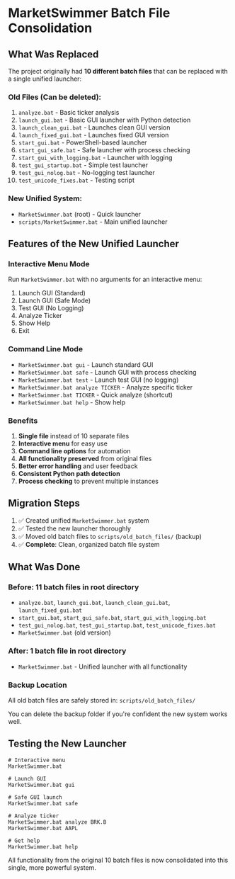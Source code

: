 # MarketSwimmer Batch File Consolidation

## What Was Replaced

The project originally had **10 different batch files** that can be replaced with a single unified launcher:

### Old Files (Can be deleted):
1. `analyze.bat` - Basic ticker analysis
2. `launch_gui.bat` - Basic GUI launcher with Python detection
3. `launch_clean_gui.bat` - Launches clean GUI version
4. `launch_fixed_gui.bat` - Launches fixed GUI version
5. `start_gui.bat` - PowerShell-based launcher
6. `start_gui_safe.bat` - Safe launcher with process checking
7. `start_gui_with_logging.bat` - Launcher with logging
8. `test_gui_startup.bat` - Simple test launcher
9. `test_gui_nolog.bat` - No-logging test launcher
10. `test_unicode_fixes.bat` - Testing script

### New Unified System:
- `MarketSwimmer.bat` (root) - Quick launcher
- `scripts/MarketSwimmer.bat` - Main unified launcher

## Features of the New Unified Launcher

### Interactive Menu Mode
Run `MarketSwimmer.bat` with no arguments for an interactive menu:
1. Launch GUI (Standard)
2. Launch GUI (Safe Mode)
3. Test GUI (No Logging)
4. Analyze Ticker
5. Show Help
6. Exit

### Command Line Mode
- `MarketSwimmer.bat gui` - Launch standard GUI
- `MarketSwimmer.bat safe` - Launch GUI with process checking
- `MarketSwimmer.bat test` - Launch test GUI (no logging)
- `MarketSwimmer.bat analyze TICKER` - Analyze specific ticker
- `MarketSwimmer.bat TICKER` - Quick analyze (shortcut)
- `MarketSwimmer.bat help` - Show help

### Benefits
1. **Single file** instead of 10 separate files
2. **Interactive menu** for easy use
3. **Command line options** for automation
4. **All functionality preserved** from original files
5. **Better error handling** and user feedback
6. **Consistent Python path detection**
7. **Process checking** to prevent multiple instances

## Migration Steps

1. ✅ Created unified `MarketSwimmer.bat` system
2. ✅ Tested the new launcher thoroughly
3. ✅ Moved old batch files to `scripts/old_batch_files/` (backup)
4. ✅ **Complete**: Clean, organized batch file system

## What Was Done

### Before: 11 batch files in root directory
- `analyze.bat`, `launch_gui.bat`, `launch_clean_gui.bat`, `launch_fixed_gui.bat`
- `start_gui.bat`, `start_gui_safe.bat`, `start_gui_with_logging.bat`
- `test_gui_nolog.bat`, `test_gui_startup.bat`, `test_unicode_fixes.bat`
- `MarketSwimmer.bat` (old version)

### After: 1 batch file in root directory
- `MarketSwimmer.bat` - Unified launcher with all functionality

### Backup Location
All old batch files are safely stored in: `scripts/old_batch_files/`

You can delete the backup folder if you're confident the new system works well.

## Testing the New Launcher

```batch
# Interactive menu
MarketSwimmer.bat

# Launch GUI
MarketSwimmer.bat gui

# Safe GUI launch
MarketSwimmer.bat safe

# Analyze ticker
MarketSwimmer.bat analyze BRK.B
MarketSwimmer.bat AAPL

# Get help
MarketSwimmer.bat help
```

All functionality from the original 10 batch files is now consolidated into this single, more powerful system.
